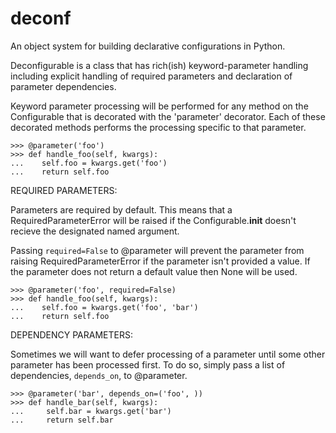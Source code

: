 deconf
======

An object system for building declarative configurations in Python.

Deconfigurable is a class that has rich(ish) keyword-parameter handling including
explicit handling of required parameters and declaration of parameter
dependencies.

Keyword parameter processing will be performed for any method on the
Configurable that is decorated with the 'parameter' decorator. Each of these
decorated methods performs the processing specific to that parameter.

    >>> @parameter('foo')
    >>> def handle_foo(self, kwargs):
    ...    self.foo = kwargs.get('foo')
    ...    return self.foo

REQUIRED PARAMETERS:

Parameters are required by default. This means that a RequiredParameterError
will be raised if the Configurable.__init__ doesn't recieve the designated
named argument. 

Passing `required=False` to @parameter will prevent the parameter from
raising RequiredParameterError if the parameter isn't provided a value. If
the parameter does not return a default value then None will be used.

    >>> @parameter('foo', required=False)
    >>> def handle_foo(self, kwargs):
    ...    self.foo = kwargs.get('foo', 'bar')
    ...    return self.foo


DEPENDENCY PARAMETERS:
   
Sometimes we will want to defer processing of a parameter until some other
parameter has been processed first. To do so, simply pass a list of
dependencies, `depends_on`, to @parameter.

    >>> @parameter('bar', depends_on=('foo', ))
    >>> def handle_bar(self, kwargs):
    ...     self.bar = kwargs.get('bar')
    ...     return self.bar
